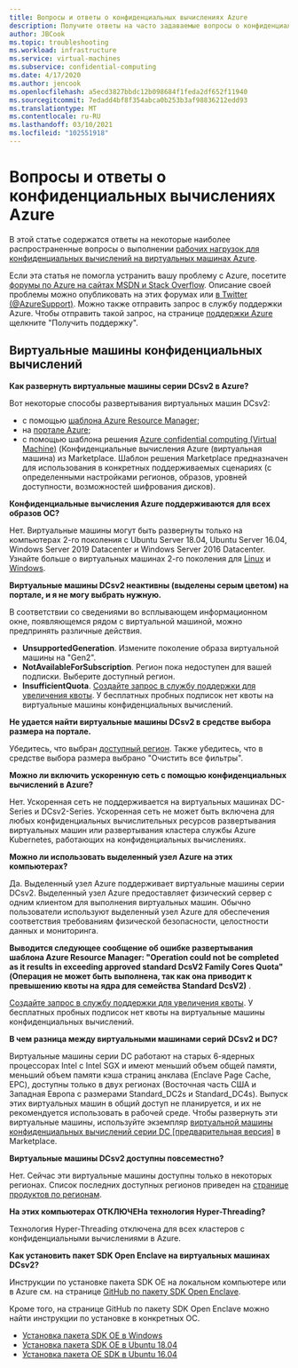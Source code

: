 ```yaml
---
title: Вопросы и ответы о конфиденциальных вычислениях Azure
description: Получите ответы на часто задаваемые вопросы о конфиденциальных вычислениях Azure.
author: JBCook
ms.topic: troubleshooting
ms.workload: infrastructure
ms.service: virtual-machines
ms.subservice: confidential-computing
ms.date: 4/17/2020
ms.author: jencook
ms.openlocfilehash: a5ecd3827bbdc12b098684f1feda2df652f11940
ms.sourcegitcommit: 7edadd4bf8f354abca0b253b3af98836212edd93
ms.translationtype: MT
ms.contentlocale: ru-RU
ms.lasthandoff: 03/10/2021
ms.locfileid: "102551918"
---
```

# <a name="frequently-asked-questions-for-azure-confidential-computing"></a>Вопросы и ответы о конфиденциальных вычислениях Azure

В этой статье содержатся ответы на некоторые наиболее распространенные вопросы о выполнении [рабочих нагрузок для конфиденциальных вычислений на виртуальных машинах Azure](overview.md).

Если эта статья не помогла устранить вашу проблему с Azure, посетите [форумы по Azure на сайтах MSDN и Stack Overflow](https://azure.microsoft.com/support/forums/). Описание своей проблемы можно опубликовать на этих форумах или [в Twitter (@AzureSupport)](https://twitter.com/AzureSupport). Можно также отправить запрос в службу поддержки Azure. Чтобы отправить такой запрос, на странице [поддержки Azure](https://azure.microsoft.com/support/options/) щелкните "Получить поддержку".

## <a name="confidential-computing-virtual-machines"></a>Виртуальные машины конфиденциальных вычислений <a id="vm-faq"></a>

**Как развернуть виртуальные машины серии DCsv2 в Azure?**

Вот некоторые способы развертывания виртуальных машин DCsv2:
   - с помощью [шаблона Azure Resource Manager](../virtual-machines/windows/template-description.md);
   - на [портале Azure](https://portal.azure.com/#create/hub);
   - с помощью шаблона решения [Azure confidential computing (Virtual Machine)](https://azuremarketplace.microsoft.com/marketplace/apps/microsoft-azure-compute.acc-virtual-machine-v2?tab=overview) (Конфиденциальные вычисления Azure (виртуальная машина) из Marketplace. Шаблон решения Marketplace предназначен для использования в конкретных поддерживаемых сценариях (с определенными настройками регионов, образов, уровней доступности, возможностей шифрования дисков). 

**Конфиденциальные вычисления Azure поддерживаются для всех образов ОС?**

Нет. Виртуальные машины могут быть развернуты только на компьютерах 2-го поколения с Ubuntu Server 18.04, Ubuntu Server 16.04, Windows Server 2019 Datacenter и Windows Server 2016 Datacenter. Узнайте больше о виртуальных машинах 2-го поколения для [Linux](../virtual-machines/generation-2.md) и [Windows](../virtual-machines/generation-2.md).

**Виртуальные машины DCsv2 неактивны (выделены серым цветом) на портале, и я не могу выбрать нужную.**

В соответствии со сведениями во всплывающем информационном окне, появляющемся рядом с виртуальной машиной, можно предпринять различные действия.
   -    **UnsupportedGeneration**. Измените поколение образа виртуальной машины на "Gen2".
   -    **NotAvailableForSubscription**. Регион пока недоступен для вашей подписки. Выберите доступный регион.
   -    **InsufficientQuota**. [Создайте запрос в службу поддержки для увеличения квоты](../azure-portal/supportability/per-vm-quota-requests.md). У бесплатных пробных подписок нет квоты на виртуальные машины конфиденциальных вычислений. 

**Не удается найти виртуальные машины DCsv2 в средстве выбора размера на портале.**

Убедитесь, что выбран [доступный регион](https://azure.microsoft.com/global-infrastructure/services/?products=virtual-machines). Также убедитесь, что в средстве выбора размера выбрано "Очистить все фильтры". 

**Можно ли включить ускоренную сеть с помощью конфиденциальных вычислений в Azure?**

 Нет. Ускоренная сеть не поддерживается на виртуальных машинах DC-Series и DCsv2-Series. Ускоренная сеть не может быть включена для любых конфиденциальных вычислительных ресурсов развертывания виртуальных машин или развертывания кластера службы Azure Kubernetes, работающих на конфиденциальных вычислениях.

**Можно ли использовать выделенный узел Azure на этих компьютерах?**

Да. Выделенный узел Azure поддерживает виртуальные машины серии DCsv2. Выделенный узел Azure предоставляет физический сервер с одним клиентом для выполнения виртуальных машин. Обычно пользователи используют выделенный узел Azure для обеспечения соответствия требованиям физической безопасности, целостности данных и мониторинга. 

**Выводится следующее сообщение об ошибке развертывания шаблона Azure Resource Manager: "Operation could not be completed as it results in exceeding approved standard DcsV2 Family Cores Quota" (Операция не может быть выполнена, так как она приводит к превышению квоты на ядра для семейства Standard DcsV2)** .

[Создайте запрос в службу поддержки для увеличения квоты](../azure-portal/supportability/per-vm-quota-requests.md). У бесплатных пробных подписок нет квоты на виртуальные машины конфиденциальных вычислений. 

**В чем разница между виртуальными машинами серий DCsv2 и DC?**

Виртуальные машины серии DC работают на старых 6-ядерных процессорах Intel с Intel SGX и имеют меньший объем общей памяти, меньший объем памяти кэша страниц анклава (Enclave Page Cache, EPC), доступны только в двух регионах (Восточная часть США и Западная Европа с размерами Standard_DC2s и Standard_DC4s). Выпуск этих виртуальных машин в общий доступ не планируется, и их не рекомендуется использовать в рабочей среде. Чтобы развернуть эти виртуальные машины, используйте экземпляр [виртуальной машины конфиденциальных вычислений серии DC [предварительная версия]](https://azuremarketplace.microsoft.com/marketplace/apps/microsoft-azure-compute.confidentialcompute?tab=Overview) в Marketplace.

**Виртуальные машины DCsv2 доступны повсеместно?**

Нет. Сейчас эти виртуальные машины доступны только в некоторых регионах. Список последних доступных регионов приведен на [странице продуктов по регионам](https://azure.microsoft.com/global-infrastructure/services/?products=virtual-machines). 

**На этих компьютерах ОТКЛЮЧЕНа технология Hyper-Threading?**

Технология Hyper-Threading отключена для всех кластеров с конфиденциальными вычислениями в Azure.

**Как установить пакет SDK Open Enclave на виртуальных машинах DCsv2?**
   
Инструкции по установке пакета SDK OE на локальном компьютере или в Azure см. на странице [GitHub по пакету SDK Open Enclave](https://github.com/openenclave/openenclave).
     
Кроме того, на странице GitHub по пакету SDK Open Enclave можно найти инструкции по установке в конкретных ОС.
   - [Установка пакета SDK OE в Windows](https://github.com/openenclave/openenclave/blob/master/docs/GettingStartedDocs/install_oe_sdk-Windows.md)
   - [Установка пакета SDK OE в Ubuntu 18.04](https://github.com/openenclave/openenclave/blob/master/docs/GettingStartedDocs/install_oe_sdk-Ubuntu_18.04.md)
   - [Установка пакета OE SDK в Ubuntu 16.04](https://github.com/openenclave/openenclave/blob/master/docs/GettingStartedDocs/install_oe_sdk-Ubuntu_16.04.md)
